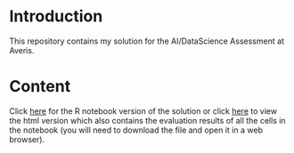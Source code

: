 # Introduction
 This repository contains my solution for the AI/DataScience Assessment at Averis.
 
# Content
Click [here](./notebooks/submission.Rmd) for the R notebook version of the solution or click [here](./notebooks/submission.html) to view the html version which also contains the evaluation results of all the cells in the notebook (you will need to download the file and open it in a web browser).


